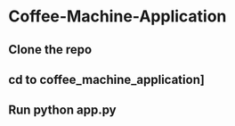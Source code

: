 # Coffee-Machine-Application

## Clone the repo

## cd to coffee_machine_application]

## Run python app.py
